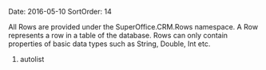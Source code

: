 Date: 2016-05-10
SortOrder: 14

All Rows are provided under the SuperOffice.CRM.Rows namespace. A Row represents a row in a table of the database. Rows can only contain properties of basic data types such as String, Double, Int etc.  

1. autolist
